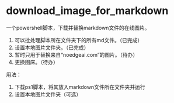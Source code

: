 # download_image_for_markdown
一个powershell脚本，下载并替换markdown文件的在线图片。
1. 可以批处理脚本所在文件夹下的所有md文件。（已完成）
2. 设置本地图片文件夹。（已完成）
3. 暂时只用于替换来自“noedgeai.com”的图片。（待办）
4. 更换图床。（待办）
   
用法：
1. 下载ps1脚本，将其放入markdown文件所在文件夹并运行
2. 设置本地图片文件夹（可选）
